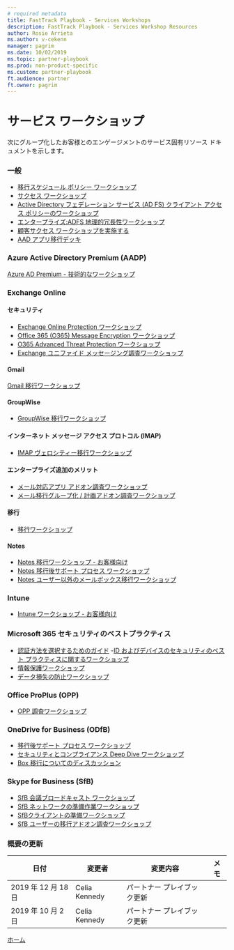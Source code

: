 ```yaml
---
# required metadata
title: FastTrack Playbook - Services Workshops
description: FastTrack Playbook - Services Workshop Resources
author: Rosie Arrieta
ms.author: v-cekenn
manager: pagrim
ms.date: 10/02/2019
ms.topic: partner-playbook
ms.prod: non-product-specific
ms.custom: partner-playbook
ft.audience: partner
ft.owner: pagrim
---
```


# サービス ワークショップ

次にグループ化したお客様とのエンゲージメントのサービス固有リソース ドキュメントを示します。

### 一般

- [移行スケジュール ポリシー ワークショップ](https://ftdocs-bcm.azureedge.net/public/en-us-migration-scheduling-policy-deck-v1.pptx)
- [サクセス ワークショップ](https://ftdocs-bcm.azureedge.net/public/en-us-success-workshop-deck-v1.pptx)
- [Active Directory フェデレーション サービス (AD FS) クライアント アクセス ポリシーのワークショップ](https://ftdocs-bcm.azureedge.net/public/en-us-adfs-client-access-policy-workshop-v1.pptx)
- [エンタープライズ:ADFS 地理的冗長性ワークショップ](https://ftdocs-bcm.azureedge.net/public/en-us-adfs-geo-redundant-v1.pptx)
- [顧客サクセス ワークショップを実施する](assess-conduct-customer-success-workshop-partner-jp.md)
- [AAD アプリ移行デッキ](https://aka.ms/frpaadappmigrationdeck)

### Azure Active Directory Premium (AADP)

[Azure AD Premium - 技術的なワークショップ](https://aka.ms/FRPFTOPTask2533WorkshopLocalized)

### Exchange Online

#### セキュリティ

- [Exchange Online Protection ワークショップ](https://ftdocs-bcm.azureedge.net/public/en-us-o365-eop-workshop-v1.pptx)
- [Office 365 (O365) Message Encryption ワークショップ](https://ftdocs-bcm.azureedge.net/public/en-us-o365-ome-workshop-v1.pptx)
- [O365 Advanced Threat Protection ワークショップ](https://ftdocs-bcm.azureedge.net/public/en-us-365-atp-workshop-v1.pptx)
- [Exchange ユニファイド メッセージング調査ワークショップ](https://ftdocs-bcm.azureedge.net/public/en-us-exchange-unified-messaging-assessment-workshop-v1.pptx)

#### Gmail

[Gmail 移行ワークショップ](https://ftdocs-bcm.azureedge.net/public/en-us-gmail-migration-workshop-v1.pptx)

#### GroupWise

- [GroupWise 移行ワークショップ](https://ftdocs-bcm.azureedge.net/public/en-us-groupwise-migration-workshop-v1.pptx)

#### インターネット メッセージ アクセス プロトコル (IMAP)

- [IMAP ヴェロシティー移行ワークショップ](https://ftdocs-bcm.azureedge.net/public/en-us-imap-migration-workshop-v1.pptx)

#### エンタープライズ追加のメリット

- [メール対応アプリ アドオン調査ワークショップ](https://ftdocs-bcm.azureedge.net/public/en-us-mail-enabled-apps-add-on-assessment-workshop-v1.pptx)
- [メール移行グループ化 / 計画アドオン調査ワークショップ](https://ftdocs-bcm.azureedge.net/public/mail-migration-grouping-planning-addon-assment-workshop-v1.pptx)

#### 移行

- [移行ワークショップ](https://ftdocs-bcm.azureedge.net/public/en-us-exchange-velocity-migration-workshop-v1.pptx)

#### Notes

- [Notes 移行ワークショップ - お客様向け](https://ftdocs-bcm.azureedge.net/public/en-us-notes-migration-workshop-v1.pptx)
- [Notes 移行後サポート プロセス ワークショップ](https://ftdocs-bcm.azureedge.net/public/post-migration-support-process-workshop-v1.pptx)
- [Notes ユーザー以外のメールボックス移行ワークショップ](https://ftdocs-bcm.azureedge.net/public/post-migration-support-process-workshop-v1.pptx)

### Intune

- [Intune ワークショップ - お客様向け](https://ftdocs-bcm.azureedge.net/public/m365-ems-microsoft-intune-workshops-v1.pdf)

### Microsoft 365 セキュリティのベストプラクティス

- [認証方法を選択するためのガイド](https://ftdocs-bcm.azureedge.net/public/en-us-aadp-authmethod-v1.pptx)
-[ID およびデバイスのセキュリティのベスト プラクティスに関するワークショップ](https://aka.ms/FRPDeploySecurelyGuidance)
- [情報保護ワークショップ](https://ftdocs-bcm.azureedge.net/public/en-us-o365-ip-discussion-v1.pptx)
- [データ損失の防止ワークショップ](https://ftdocs-bcm.azureedge.net/public/en-us-o365-dlp-workshop-v1.pptx)

### Office ProPlus (OPP)

- [OPP 調査ワークショップ](https://ftdocs-bcm.azureedge.net/public/en-us-o365-proplus-assessment-workshop-v4.pptx)

### OneDrive for Business (ODfB)

- [移行後サポート プロセス ワークショップ](https://ftdocs-bcm.azureedge.net/public/od4b-post-migration-support-process-workshop-v1.pptx)
- [セキュリティとコンプライアンス Deep Dive ワークショップ](https://ftdocs-bcm.azureedge.net/public/en-us-onedrive-securityandcompliance-v1.pptx)
- [Box 移行についてのディスカッション](https://ftdocs-bcm.azureedge.net/public/discuss-box-migration-v1.docx)

### Skype for Business (SfB)

- [SfB 会議ブロードキャスト ワークショップ](https://ftdocs-bcm.azureedge.net/public/sfb-meeting-broadcast-v1.pptx)
- [SfB ネットワークの準備作業ワークショップ](https://ftdocs-bcm.azureedge.net/public/sfb-network-readiness-v1.pptx)
- [SfBクライアントの準備ワークショップ](https://ftdocs-bcm.azureedge.net/public/en-us-sfbclientreadiness-v1.pptx)
- [SfB ユーザーの移行アドオン調査ワークショップ](https://ftdocs-bcm.azureedge.net/public/en-us-sfb-user-migration-add-on-assessmentworkshop-v1.pptx)

### 概要の更新

|日付|変更者|変更内容|メモ|
|---------|---------------|----------------------------|-------------|
|2019 年 12 月 18 日| Celia Kennedy| パートナー プレイブック更新| |
|2019 年 10 月 2日| Celia Kennedy| パートナー プレイブック更新| |

[ホーム](http://partner-docs.microsoft.com)
